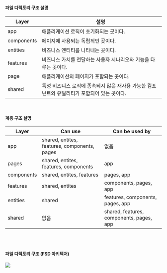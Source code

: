 #### 파일 디렉토리 구조 설명
|Layer|설명|
|------|---------------|
|app|애플리케이션 로직이 초기화되는 곳이다.|
|components|페이지에 사용되는 독립적인 곳이다.|
|entities|비즈니스 엔티티를 나타내는 곳이다.|
|features|비즈니스 가치를 전달하는 사용자 시나리오와 기능을 다루는 곳이다.|
|page|애플리케이션의 페이지가 포함되는 곳이다.|
|shared|특정 비즈니스 로직에 종속되지 않은 재사용 가능한 컴포넌트와 유틸리티가 포함되어 있는 곳이다.|

<br>

#### 계층 구조 설명
|Layer|Can use|Can be used by|
|------|---------------|--------|
|app|shared, entites, features, components, pages|없음|
|pages|shared, entites, features, components|app|
|components|shared, entites, features|pages, app|
|features|shared, entites|components, pages, app|
|entities|shared|features, components, pages, app|
|shared|없음|shared, features, components, pages, app|

<br><br>

#### 파일 디렉토리 구조 (FSD 아키텍처)
<img src="https://github.com/hyunho4532/movieTok/assets/118269278/39eac767-aa09-43da-8452-a653d6116487" />
